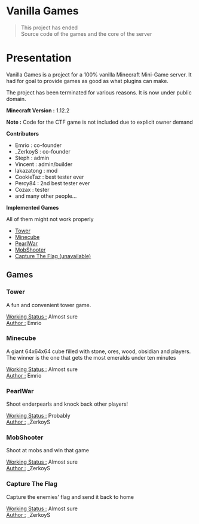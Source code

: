 # Vanilla Games

> This project has ended<br>
Source code of the games and the core of the server

# Presentation

Vanilla Games is a project for a 100% vanilla Minecraft Mini-Game server. It had for goal to provide games as good as what plugins can make.

The project has been terminated for various reasons. It is now under public domain.

**Minecraft Version :** 1.12.2

**Note :**
Code for the CTF game is not included due to explicit owner demand

**Contributors**
- Emrio : co-founder
- \_ZerkoyS : co-founder
- Steph : admin
- Vincent : admin/builder
- lakazatong : mod
- CookieTaz : best tester ever
- Percy84 : 2nd best tester ever
- Cozax : tester
- and many other people...

**Implemented Games**

All of them might not work properly

- [Tower](#tower)
- [Minecube](#minecube)
- [PearlWar](#pearlwar)
- [MobShooter](#mobshooter)
- [Capture The Flag (unavailable)](#capture-the-flag)

## Games

### Tower
A fun and convenient tower game.

<u>Working Status :</u> Almost sure<br>
<u>Author :</u> Emrio

### Minecube
A giant 64x64x64 cube filled with stone, ores, wood, obsidian and players. The winner is the one that gets the most emeralds under ten minutes

<u>Working Status :</u> Almost sure<br>
<u>Author :</u> Emrio

### PearlWar
Shoot enderpearls and knock back other players!

<u>Working Status :</u> Probably<br>
<u>Author :</u> \_ZerkoyS

### MobShooter
Shoot at mobs and win that game

<u>Working Status :</u> Almost sure<br>
<u>Author :</u> \_ZerkoyS

### Capture The Flag
Capture the enemies' flag and send it back to home

<u>Working Status :</u> Almost sure<br>
<u>Author :</u> \_ZerkoyS
